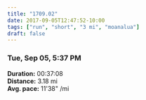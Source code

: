 ```yaml
---
title: "1709.02"
date: 2017-09-05T12:47:52-10:00
tags: ["run", "short", "3 mi", "moanalua"]
draft: false
---
```


### Tue, Sep 05, 5:37 PM

**Duration:** 00:37:08  
**Distance:** 3.18 mi  
**Avg. pace:** 11'38" /mi
